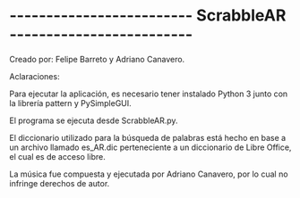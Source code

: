 
# ------------------------- ScrabbleAR -------------------------

Creado por: Felipe Barreto y Adriano Canavero.

Aclaraciones:

Para ejecutar la aplicación, es necesario tener instalado
Python 3 junto con la librería pattern y PySimpleGUI.

El programa se ejecuta desde
ScrabbleAR.py.

El diccionario utilizado para la búsqueda de palabras está hecho en base a un archivo llamado es_AR.dic 
perteneciente a un diccionario de Libre Office, el cual es de acceso libre.

La música fue compuesta y ejecutada por Adriano Canavero, por lo cual no infringe derechos de autor.
